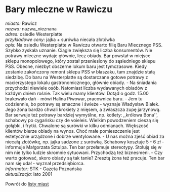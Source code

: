 # Bary mleczne w Rawiczu


*miasto:*  Rawicz    <br/>
*nazwa:*  nazwa_nieznana   <br/>
*adres:*  osiedle Westerplatte   <br/>
*przykladowe ceny:*  jajka + surówka niecała złotówka   <br/>
*opis:*  Na osiedlu Westerplatte w Rawiczu otwarto filię Baru Mlecznego PSS. Szybko zyskała uznanie. Ciągle zwiększa się liczba konsumentów. Nie potrawy mleczne wydaje głównie, lecz obiady. Bar powstał w miejsce sklepu monopolowego, który został przeniesiony do sąsiedniego sklepu PSS. Obecne, niezbyt obszerne lokum baru jest tymczasowe. Kiedy zostanie zakończony remont sklepu PSS w blaszaku, tam znajdzie stałą siedzibę. Do baru na Westerplatte są dostarczane gotowe potrawy z macierzystego lokalu gastronomicznego, głównie obiady. - Na śniadania przychodzi niewiele osób. Natomiast liczba wydawanych obiadów z każdym dniem rośnie. Tak wielu mamy klientów. Dotąd o godz. 15.00 brakowało dań - mówi Halina Piwowar, pracownica baru. - Jem tu codziennie, bo potrawy są smaczne i świeże - wyznaje Władysław Białek. Jego żona bardzo chwali krokiety z mięsem, a zwłaszcza zupę jarzynową. Bar serwuje też potrawy bardziej wymyślne, np. kotlety: ,,królowa Bona'', schabowy po cygańsku czy de voieleis. Wielkim powodzeniem cieszą się gołąbki, i frytki. Chwalone są surówki w kilku odmianach. Większość klientów bierze obiady na wynos. Choć małe pomieszczenie jest estetycznie urządzone i dobrze wentylowane. - U nas można zjeść obiad za niecałą złotówkę, np. jajka sadzone z surówką. Schabowy kosztuje 5 - 6 zł - informuje Małgorzata Sztulpa. Ten bar przełamuje stereotypy. Stołują się w nim nie tylko ludzie skromnie sytuowani. Przychodzą też biznesmeni. - Czy warto gotować, skoro obiady są tak tanie? Zresztą żona też pracuje. Ten bar nam się udał - wyznał przedsiębiorca.   <br/>
*informator:*  STK - Gazeta Poznańska   <br/>
*aktualizacja:*    lato 2001   <br/>

Powrót do [listy miast](/bary_mleczne)


